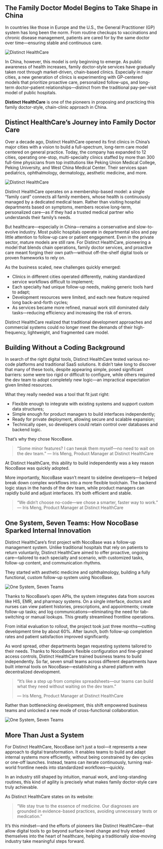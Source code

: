 ## The Family Doctor Model Begins to Take Shape in China

In countries like those in Europe and the U.S., the General Practitioner (GP) system has long been the norm. From routine checkups to vaccinations and chronic disease management, patients are cared for by the same doctor over time—ensuring stable and continuous care.

![Distinct HealthCare](https://static-docs.nocobase.com/1-uyqk05.PNG)

In China, however, this model is only beginning to emerge. As public awareness of health increases, family doctor-style services have gradually taken root through market-driven, chain-based clinics. Especially in major cities, a new generation of clinics is experimenting with GP-centered models that prioritize proactive care, personalized follow-ups, and long-term doctor–patient relationships—distinct from the traditional pay-per-visit model of public hospitals.

**Distinct HealthCare** is one of the pioneers in proposing and practicing this family doctor-style, chain-clinic approach in China.

## Distinct HealthCare’s Journey into Family Doctor Care

Over a decade ago, Distinct HealthCare opened its first clinics in China’s major cities with a vision to build a full-spectrum, long-term care model centered on general practice. Today, the company has expanded to 12 cities, operating one-stop, multi-specialty clinics staffed by more than 300 full-time physicians from top institutions like Peking Union Medical College, Peking University, and West China Medical Center. Their services span pediatrics, ophthalmology, dermatology, aesthetic medicine, and more.

![Distinct HealthCare](https://static-docs.nocobase.com/2-yuda5b.PNG)

Distinct HealthCare operates on a membership-based model: a single “family card” connects all family members, whose health is continuously managed by a dedicated medical team. Rather than visiting hospital departments based on symptoms, members receive long-term, personalized care—as if they had a trusted medical partner who understands their family’s needs.

But healthcare—especially in China—remains a conservative and slow-to-evolve industry. Most public hospitals operate in departmental silos and pay little attention to follow-up care or patient engagement. Even in the private sector, mature models are still rare. For Distinct HealthCare, pioneering a model that blends chain operations, family doctor services, and proactive care meant forging their own path—without off-the-shelf digital tools or proven frameworks to rely on.

As the business scaled, new challenges quickly emerged:

* Clinics in different cities operated differently, making standardized service workflows difficult to implement;
* Each specialty had unique follow-up needs, making generic tools hard to adapt;
* Development resources were limited, and each new feature required long back-and-forth cycles;
* As services became more refined, manual work still dominated daily tasks—reducing efficiency and increasing the risk of errors.

Distinct HealthCare realized that traditional development approaches and commercial systems could no longer meet the demands of their high-frequency, lightweight, and fragmented care model.

## Building Without a Coding Background

In search of the right digital tools, Distinct HealthCare tested various no-code platforms and traditional SaaS solutions. It didn’t take long to discover that many of these tools, despite appearing simple, posed significant barriers: some were too rigid or difficult to configure, while others required the dev team to adopt completely new logic—an impractical expectation given limited resources.

What they really needed was a tool that fit just right:

* Flexible enough to integrate with existing systems and support custom data structures;
* Simple enough for product managers to build interfaces independently;
* Ready for private deployment, allowing secure and scalable expansion;
* Technically open, so developers could retain control over databases and backend logic.

That’s why they chose NocoBase.

> “Some minor features? I can tweak them myself—no need to wait on the dev team.”  — Iris Meng, Product Manager at Distinct HealthCare

At Distinct HealthCare, this ability to build independently was a key reason NocoBase was quickly adopted.

More importantly, NocoBase wasn’t meant to sideline developers—it helped break down complex workflows into a more flexible toolchain. The backend logic stays in the hands of the dev team, while product managers can rapidly build and adjust interfaces. It’s both efficient and stable.

> “We didn’t choose no-code—we chose a smarter, faster way to work.”  — Iris Meng, Product Manager at Distinct HealthCare

## One System, Seven Teams: How NocoBase Sparked Internal Innovation

Distinct HealthCare’s first project with NocoBase was a follow-up management system. Unlike traditional hospitals that rely on patients to return voluntarily, Distinct HealthCare aimed to offer proactive, ongoing care—tailored to each specialty and scenario, with customized tasks, follow-up content, and communication rhythms.

They started with aesthetic medicine and ophthalmology, building a fully functional, custom follow-up system using NocoBase.

![One System, Seven Teams](https://static-docs.nocobase.com/3-taaj2t.png)

Thanks to NocoBase’s open APIs, the system integrates data from sources like HIS, EMR, and pharmacy systems. On a single interface, doctors and nurses can view patient histories, prescriptions, and appointments; create follow-up tasks; and log communications—eliminating the need for tab-switching or manual lookups. This greatly streamlined frontline operations.

From initial evaluation to rollout, the project took just three months—cutting development time by about 60%. After launch, both follow-up completion rates and patient satisfaction improved significantly.

As word spread, other departments began requesting systems tailored to their needs. Thanks to NocoBase’s flexible configuration and fine-grained access controls, Distinct HealthCare trained business teams to build independently. So far, seven small teams across different departments have built internal tools on NocoBase—establishing a shared platform with decentralized development.

> “It’s like a step up from complex spreadsheets—our teams can build what they need without waiting on the dev team.”
>
> — Iris Meng, Product Manager at Distinct HealthCare

Rather than bottlenecking development, this shift empowered business teams and unlocked a new mode of cross-functional collaboration.

![One System, Seven Teams](https://static-docs.nocobase.com/4-asmcar.png)

## More Than Just a System

For Distinct HealthCare, NocoBase isn’t just a tool—it represents a new approach to digital transformation. It enables teams to build and adapt internal systems more efficiently, without being constrained by dev cycles or one-off launches. Instead, teams can iterate continuously, turning real-world frontline needs into standardized workflows—quickly.

In an industry still shaped by intuition, manual work, and long-standing routines, this kind of agility is precisely what makes family doctor-style care truly achievable.

As Distinct HealthCare states on its website:

> “We stay true to the essence of medicine. Our diagnoses are grounded in evidence-based practices, avoiding unnecessary tests or medication.”

It’s this mindset—and the efforts of pioneers like Distinct HealthCare—that allow digital tools to go beyond surface-level change and truly embed themselves into the heart of healthcare, helping a traditionally slow-moving industry take meaningful steps forward.
